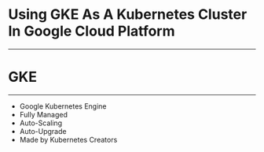 # Using GKE As A Kubernetes Cluster In Google Cloud Platform

---


# GKE

---

* Google Kubernetes Engine <!-- .element: class="fragment" -->
* Fully Managed <!-- .element: class="fragment" -->
* Auto-Scaling <!-- .element: class="fragment" -->
* Auto-Upgrade <!-- .element: class="fragment" -->
* Made by Kubernetes Creators <!-- .element: class="fragment" -->